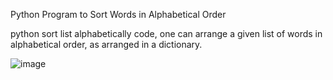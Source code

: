 Python Program to Sort Words in Alphabetical Order

 python sort list alphabetically code, one can arrange a given list of words
 in alphabetical order, as arranged in a dictionary. 


![image](https://github.com/premsbhalerao/Sort_Words_in_Alphabetical_Order/assets/114722173/24017a58-4e02-4d40-a1a6-733af555e31a)
